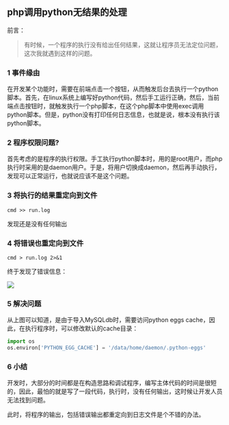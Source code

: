 ## php调用python无结果的处理

前言：

> 有时候，一个程序的执行没有给出任何结果，这就让程序员无法定位问题，这次我就遇到这样的问题。

### 1 事件缘由

在开发某个功能时，需要在前端点击一个按钮，从而触发后台去执行一个python脚本。首先，在linux系统上编写好python代码，然后手工运行正确，然后，当前端点击按钮时，就触发执行一个php脚本，在这个php脚本中使用exec调用python脚本。但是，python没有打印任何日志信息，也就是说，根本没有执行该python脚本。

### 2 程序权限问题?

首先考虑的是程序的执行权限。手工执行python脚本时，用的是root用户，而php执行时采用的是daemon用户。于是，将用户切换成daemon，然后再手动执行，发现可以正常运行，也就说应该不是这个问题。

### 3 将执行的结果重定向到文件

```
cmd >> run.log
```

发现还是没有任何输出

### 4 将错误也重定向到文件

```
cmd > run.log 2>&1
```

终于发现了错误信息：

![](https://github.com/luofengmacheng/web_learning/blob/master/python/pics/php_call_python_error.png)

### 5 解决问题

从上图可以知道，是由于导入MySQLdb时，需要访问python eggs cache，因此，在执行程序时，可以修改默认的cache目录：

```python
import os
os.environ['PYTHON_EGG_CACHE'] = '/data/home/daemon/.python-eggs'
```

### 6 小结

开发时，大部分的时间都是在构造思路和调试程序，编写主体代码的时间是很短的，因此，最怕的就是写了一段代码，执行时，没有任何输出，这时候让开发人员无法找到问题。

此时，将程序的输出，包括错误输出都重定向到日志文件是个不错的办法。
